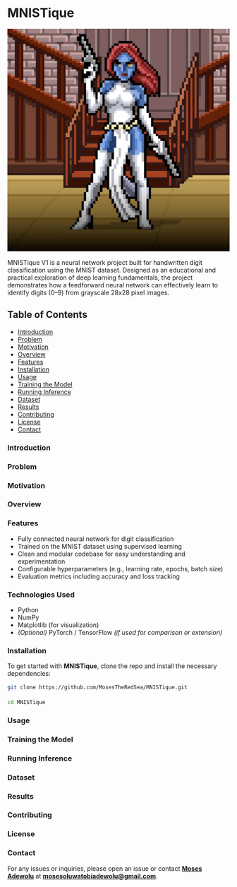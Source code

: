 # MNISTique

![MNISTique Logo](https://github.com/MosesTheRedSea/MNISTique/blob/main/Mystique.jpg)

MNISTique V1 is a neural network project built for handwritten digit classification using the MNIST dataset. Designed as an educational and practical exploration of deep learning fundamentals, the project demonstrates how a feedforward neural network can effectively learn to identify digits (0–9) from grayscale 28x28 pixel images.

## Table of Contents
- [Introduction](#introduction)
- [Problem](#problem)
- [Motivation](#motivation)
- [Overview](#overview)
- [Features](#features)
- [Installation](#installation)
- [Usage](#usage)
- [Training the Model](#training-the-model)
- [Running Inference](#running-inference)
- [Dataset](#dataset)
- [Results](#results)
- [Contributing](#contributing)
- [License](#license)
- [Contact](#contact)

### Introduction

### Problem

### Motivation

### Overview

### Features

- Fully connected neural network for digit classification  
- Trained on the MNIST dataset using supervised learning  
- Clean and modular codebase for easy understanding and experimentation  
- Configurable hyperparameters (e.g., learning rate, epochs, batch size)  
- Evaluation metrics including accuracy and loss tracking

### Technologies Used

- Python  
- NumPy  
- Matplotlib (for visualization)  
- *(Optional)* PyTorch / TensorFlow *(if used for comparison or extension)*

  
### Installation

To get started with **MNISTique**, clone the repo and install the necessary dependencies:

```bash
git clone https://github.com/MosesTheRedSea/MNISTique.git

cd MNISTique
```

### Usage

### Training the Model

### Running Inference

### Dataset

### Results

### Contributing

### License

### Contact 

For any issues or inquiries, please open an issue or contact **[Moses Adewolu]()** at **mosesoluwatobiadewolu@gmail.com**.
